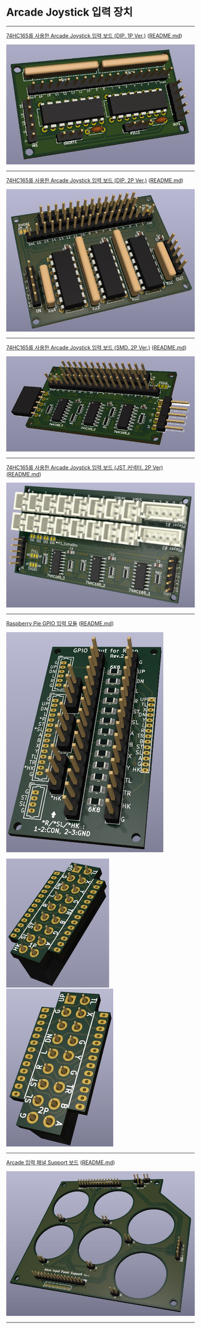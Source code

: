 # Arcade Joystick 입력 장치

---

[74HC165를 사용한 Arcade Joystick 입력 보드 (DIP. 1P Ver.)](joystick_74hc165_input_1p/)
([README.md](joystick_74hc165_input_1p/README.md))

![joystick-input (DIP Ver.)](joystick_74hc165_input_1p/images/sample_01.jpg)

---

[74HC165를 사용한 Arcade Joystick 입력 보드 (DIP. 2P Ver.)](joystick_74hc165_input/)
([README.md](joystick_74hc165_input/README.md))

![joystick-input (DIP Ver.)](joystick_74hc165_input/images/sample_01.jpg)

---

[74HC165를 사용한 Arcade Joystick 입력 보드 (SMD. 2P Ver.)](joystick_74hc165_input_smd/)
([README.md](joystick_74hc165_input_smd/README.md))

![joystick-input (SMD Ver.)](joystick_74hc165_input_smd/images/sample_01.jpg)

---

[74HC165를 사용한 Arcade Joystick 입력 보드 (JST 커넥터. 2P Ver)](joystick_74hc165_input_jst/)
([README.md](joystick_74hc165_input_jst/README.md))

![joystick-input (JST Ver.)](joystick_74hc165_input_jst/images/sample_01.jpg)

---

[Raspberry Pie GPIO 입력 모듈](joystick_gpio_input/)
([README.md](joystick_gpio_input/README.md))

![joystick_gpio_input (main part)](joystick_gpio_input/joystick_gpio_input_main_part/images/joystick_gpio_input_main_part_sample_image_1.jpg)

![joystick_gpio_input (1p part)](joystick_gpio_input/joystick_gpio_input_1p_rasp_part/images/joystick_gpio_input_1p_rasp_part_sample_image_1.jpg)
![joystick_gpio_input (2p part)](joystick_gpio_input/joystick_gpio_input_2p_rasp_part/images/joystick_gpio_input_2p_rasp_part_sample_image_1.jpg)

---

[Arcade 입력 패널 Support 보드](arcade_input_panel_support/)
([README.md](arcade_input_panel_support/README.md))

![Arcade 입력 패널 Support 보드](arcade_input_panel_support/images/sample_01.jpg)

---

